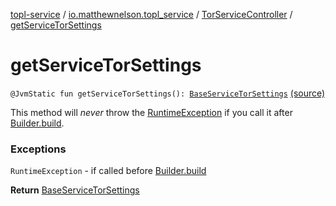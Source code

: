 [topl-service](../../index.md) / [io.matthewnelson.topl_service](../index.md) / [TorServiceController](index.md) / [getServiceTorSettings](./get-service-tor-settings.md)

# getServiceTorSettings

`@JvmStatic fun getServiceTorSettings(): `[`BaseServiceTorSettings`](../../..//topl-service-base/io.matthewnelson.topl_service_base/-base-service-tor-settings/index.md) [(source)](https://github.com/05nelsonm/TorOnionProxyLibrary-Android/blob/master/topl-service/src/main/java/io/matthewnelson/topl_service/TorServiceController.kt#L385)

This method will *never* throw the [RuntimeException](https://kotlinlang.org/api/latest/jvm/stdlib/kotlin/-runtime-exception/index.html) if you call it after
[Builder.build](-builder/build.md).

### Exceptions

`RuntimeException` - if called before [Builder.build](-builder/build.md)

**Return**
[BaseServiceTorSettings](../../..//topl-service-base/io.matthewnelson.topl_service_base/-base-service-tor-settings/index.md)

